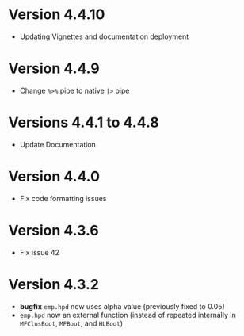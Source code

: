 # Version 4.4.10
- Updating Vignettes and documentation deployment

# Version 4.4.9
- Change `%>%` pipe to native `|>` pipe

# Versions 4.4.1 to 4.4.8
- Update Documentation

# Version 4.4.0
- Fix code formatting issues

# Version 4.3.6
- Fix issue 42

# Version 4.3.2
- **bugfix** `emp.hpd` now uses alpha value (previously fixed to 0.05)
- `emp.hpd` now an external function (instead of repeated internally in `MFClusBoot`, `MFBoot`, and `HLBoot`)

